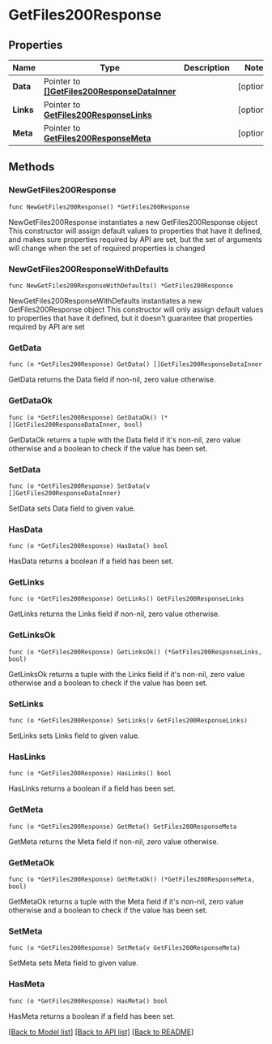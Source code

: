 # GetFiles200Response

## Properties

Name | Type | Description | Notes
------------ | ------------- | ------------- | -------------
**Data** | Pointer to [**[]GetFiles200ResponseDataInner**](GetFiles200ResponseDataInner.md) |  | [optional] 
**Links** | Pointer to [**GetFiles200ResponseLinks**](GetFiles200ResponseLinks.md) |  | [optional] 
**Meta** | Pointer to [**GetFiles200ResponseMeta**](GetFiles200ResponseMeta.md) |  | [optional] 

## Methods

### NewGetFiles200Response

`func NewGetFiles200Response() *GetFiles200Response`

NewGetFiles200Response instantiates a new GetFiles200Response object
This constructor will assign default values to properties that have it defined,
and makes sure properties required by API are set, but the set of arguments
will change when the set of required properties is changed

### NewGetFiles200ResponseWithDefaults

`func NewGetFiles200ResponseWithDefaults() *GetFiles200Response`

NewGetFiles200ResponseWithDefaults instantiates a new GetFiles200Response object
This constructor will only assign default values to properties that have it defined,
but it doesn't guarantee that properties required by API are set

### GetData

`func (o *GetFiles200Response) GetData() []GetFiles200ResponseDataInner`

GetData returns the Data field if non-nil, zero value otherwise.

### GetDataOk

`func (o *GetFiles200Response) GetDataOk() (*[]GetFiles200ResponseDataInner, bool)`

GetDataOk returns a tuple with the Data field if it's non-nil, zero value otherwise
and a boolean to check if the value has been set.

### SetData

`func (o *GetFiles200Response) SetData(v []GetFiles200ResponseDataInner)`

SetData sets Data field to given value.

### HasData

`func (o *GetFiles200Response) HasData() bool`

HasData returns a boolean if a field has been set.

### GetLinks

`func (o *GetFiles200Response) GetLinks() GetFiles200ResponseLinks`

GetLinks returns the Links field if non-nil, zero value otherwise.

### GetLinksOk

`func (o *GetFiles200Response) GetLinksOk() (*GetFiles200ResponseLinks, bool)`

GetLinksOk returns a tuple with the Links field if it's non-nil, zero value otherwise
and a boolean to check if the value has been set.

### SetLinks

`func (o *GetFiles200Response) SetLinks(v GetFiles200ResponseLinks)`

SetLinks sets Links field to given value.

### HasLinks

`func (o *GetFiles200Response) HasLinks() bool`

HasLinks returns a boolean if a field has been set.

### GetMeta

`func (o *GetFiles200Response) GetMeta() GetFiles200ResponseMeta`

GetMeta returns the Meta field if non-nil, zero value otherwise.

### GetMetaOk

`func (o *GetFiles200Response) GetMetaOk() (*GetFiles200ResponseMeta, bool)`

GetMetaOk returns a tuple with the Meta field if it's non-nil, zero value otherwise
and a boolean to check if the value has been set.

### SetMeta

`func (o *GetFiles200Response) SetMeta(v GetFiles200ResponseMeta)`

SetMeta sets Meta field to given value.

### HasMeta

`func (o *GetFiles200Response) HasMeta() bool`

HasMeta returns a boolean if a field has been set.


[[Back to Model list]](../README.md#documentation-for-models) [[Back to API list]](../README.md#documentation-for-api-endpoints) [[Back to README]](../README.md)


